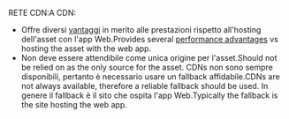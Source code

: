 <span data-ttu-id="30f94-101">RETE CDN:</span><span class="sxs-lookup"><span data-stu-id="30f94-101">A CDN:</span></span>

* <span data-ttu-id="30f94-102">Offre diversi [vantaggi](/office365/enterprise/content-delivery-networks#how-do-cdns-make-services-work-faster) in merito alle prestazioni rispetto all'hosting dell'asset con l'app Web.</span><span class="sxs-lookup"><span data-stu-id="30f94-102">Provides several [performance advantages](/office365/enterprise/content-delivery-networks#how-do-cdns-make-services-work-faster) vs hosting the asset with the web app.</span></span>
* <span data-ttu-id="30f94-103">Non deve essere attendibile come unica origine per l'asset.</span><span class="sxs-lookup"><span data-stu-id="30f94-103">Should not be relied on as the only source for the asset.</span></span> <span data-ttu-id="30f94-104">CDNs non sono sempre disponibili, pertanto è necessario usare un fallback affidabile.</span><span class="sxs-lookup"><span data-stu-id="30f94-104">CDNs are not always available, therefore a reliable fallback should be used.</span></span> <span data-ttu-id="30f94-105">In genere il fallback è il sito che ospita l'app Web.</span><span class="sxs-lookup"><span data-stu-id="30f94-105">Typically the fallback is the site hosting the web app.</span></span>
